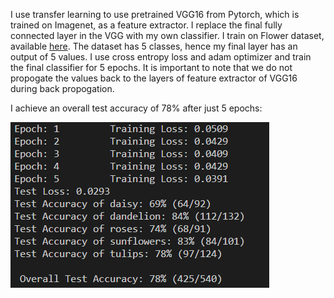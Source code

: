 I use transfer learning to use pretrained VGG16 from Pytorch, which is trained on Imagenet, as a feature extractor. I replace the final fully connected layer in the VGG with my own classifier. I train on Flower dataset, available [here](https://s3.amazonaws.com/video.udacity-data.com/topher/2018/September/5baa60a0_flower-photos/flower-photos.zip). The dataset has 5 classes, hence my final layer has an output of 5 values. I use cross entropy loss and adam optimizer and train the final classifier for 5 epochs. It is important to note that we do not propogate the values back to the layers of feature extractor of VGG16 during back propogation. 

I achieve an overall test accuracy of 78% after just 5 epochs:

![test_accuracy](results/accuracy_transfer.png)
